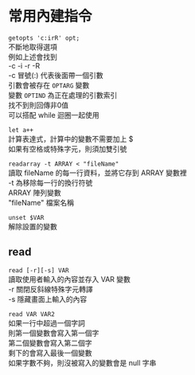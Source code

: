 # 常用內建指令

`getopts 'c:irR' opt;`  
不斷地取得選項  
例如上述會找到  
-c -i -r -R  
-c 冒號\(:\) 代表後面帶一個引數  
引數會被存在 `OPTARG` 變數  
變數 `OPTIND` 為正在處理的引數索引  
找不到則回傳非0值  
可以搭配 while 迴圈一起使用

`let a++`  
計算表達式，計算中的變數不需要加上 $  
如果有空格或特殊字元，則須加雙引號

`readarray -t ARRAY < "fileName"`  
讀取 fileName 的每一行資料，並將它存到 ARRAY 變數裡  
-t 為移除每一行的換行符號  
ARRAY 陣列變數  
"fileName" 檔案名稱

`unset $VAR`  
解除設置的變數

## read

`read [-r][-s] VAR`  
讀取使用者輸入的內容並存入 VAR 變數  
-r 關閉反斜線特殊字元轉譯  
-s 隱藏畫面上輸入的內容

`read VAR VAR2`  
如果一行中超過一個字詞  
則第一個變數會寫入第一個字  
第二個變數會寫入第二個字  
剩下的會寫入最後一個變數  
如果字數不夠，則沒被寫入的變數會是 null 字串

